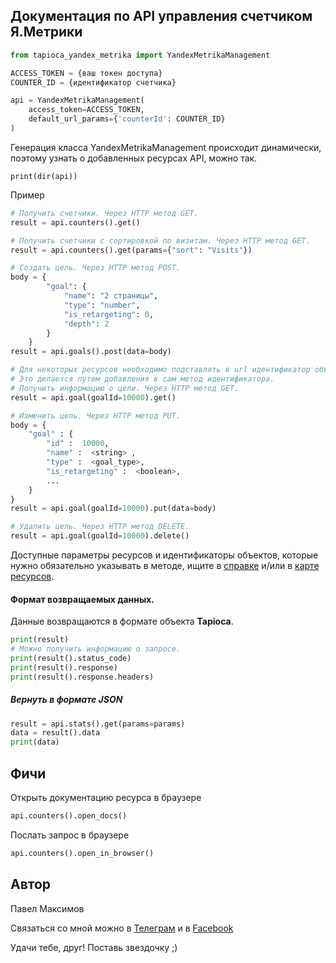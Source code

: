 ## Документация по API управления счетчиком Я.Метрики

``` python
from tapioca_yandex_metrika import YandexMetrikaManagement

ACCESS_TOKEN = {ваш токен доступа}
COUNTER_ID = {идентификатор счетчика}

api = YandexMetrikaManagement(
    access_token=ACCESS_TOKEN,
    default_url_params={'counterId': COUNTER_ID}
)
```

Генерация класса YandexMetrikaManagement происходит динамически, поэтому узнать о добавленных ресурсах API, можно так.
    
    print(dir(api))

Пример

```python
# Получить счетчики. Через HTTP метод GET.
result = api.counters().get()

# Получить счетчики с сортировкой по визитам. Через HTTP метод GET.
result = api.counters().get(params={"sort": "Visits"})

# Создать цель. Через HTTP метод POST.
body = {
        "goal": {
            "name": "2 страницы",
            "type": "number",
            "is_retargeting": 0,
            "depth": 2
        }
    }
result = api.goals().post(data=body)

# Для некоторых ресурсов необходимо подставлять в url идентификатор объекта.
# Это делается путем добавления в сам метод идентификатора. 
# Получить информацию о цели. Через HTTP метод GET.
result = api.goal(goalId=10000).get()

# Изменить цель. Через HTTP метод PUT.
body = {
    "goal" : {
        "id" :  10000,
        "name" :  <string> ,
        "type" :  <goal_type>,
        "is_retargeting" :  <boolean>,
        ...
    }
}
result = api.goal(goalId=10000).put(data=body)

# Удалить цель. Через HTTP метод DELETE.
result = api.goal(goalId=10000).delete()
``` 

Доступные параметры ресурсов и идентификаторы объектов, которые нужно обязательно указывать в методе, ищите в 
[справке](https://yandex.ru/dev/metrika/doc/api2/management/intro-docpage/) 
и/или в [карте ресурсов](https://github.com/pavelmaksimov/tapioca-yandex-metrika/blob/master/tapioca_yandex_metrika/resource_mapping.py).


#### Формат возвращаемых данных.
Данные возвращаются в формате объекта **Tapioca**.

```python
print(result)
# Можно получить информацию о запросе.
print(result().status_code)
print(result().response)
print(result().response.headers)
``` 

##### Вернуть в формате **JSON**
```python
result = api.stats().get(params=params)
data = result().data
print(data)
```

## Фичи

Открыть документацию ресурса в браузере
```python
api.counters().open_docs()
```

Послать запрос в браузере
```python
api.counters().open_in_browser()
```

## Автор
Павел Максимов

Связаться со мной можно в 
[Телеграм](https://t.me/pavel_maksimow) 
и в 
[Facebook](https://www.facebook.com/pavel.maksimow)

Удачи тебе, друг! Поставь звездочку ;)
